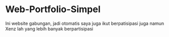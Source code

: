 # Web-Portfolio-Simpel
Ini website gabungan, jadi otomatis saya juga ikut berpatisipasi juga namun Xenz lah yang lebih banyak berpartisipasi 
